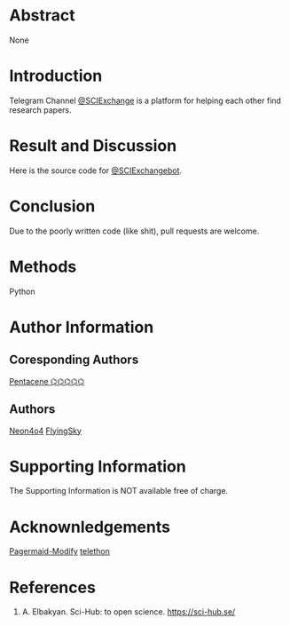 # Abstract
None

# Introduction
Telegram Channel [@SCIExchange](https://t.me/SCIExchange) is a platform for helping each other find research papers. 

# Result and Discussion
Here is the source code for [@SCIExchangebot](https://t.me/SCIExchangebot). 

# Conclusion
Due to the poorly written code (like shit), pull requests are welcome.

# Methods
Python

# Author Information
## Coresponding Authors
[Pentacene ⌬⌬⌬⌬⌬](https://t.me/pentacene)

## Authors
[Neon4o4](https://github.com/Neon4o4)
[FlyingSky](https://github.com/FlyingSky-CN)

# Supporting Information
The Supporting Information is NOT available free of charge.

# Acknownledgements
[Pagermaid-Modify](https://github.com/TeamPGM/PagerMaid-Modify)
[telethon](https://github.com/LonamiWebs/Telethon)

# References
1. A. Elbakyan. Sci-Hub: to open science. https://sci-hub.se/ 